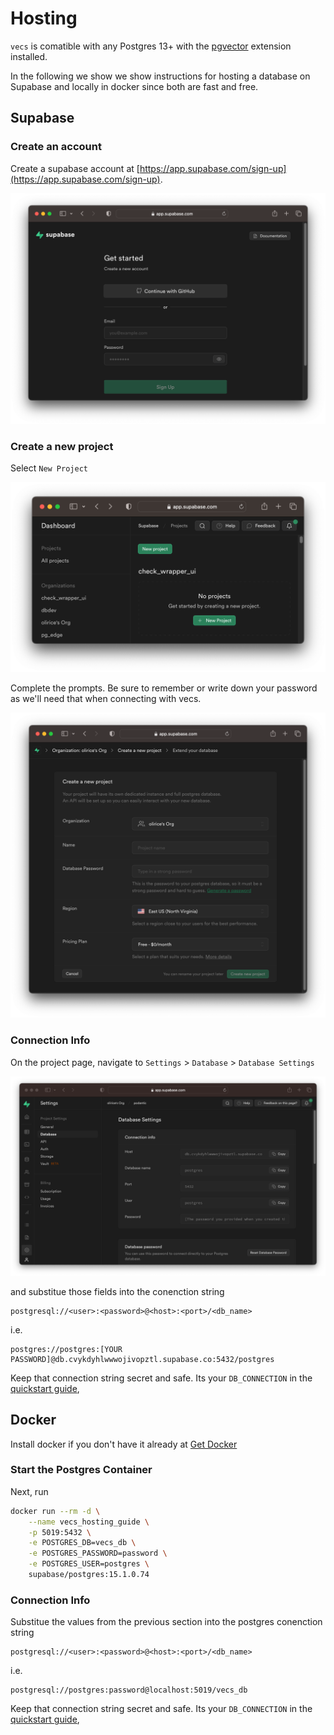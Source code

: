 # Hosting

`vecs` is comatible with any Postgres 13+ with the [pgvector](https://github.com/pgvector/pgvector) extension installed.

In the following we show we show instructions for hosting a database on Supabase and locally in docker since both are fast and free.

## Supabase

### Create an account

Create a supabase account at [https://app.supabase.com/sign-up](https://app.supabase.com/sign-up).

![sign up](./assets/supabase_sign_up.png)

### Create a new project

Select `New Project`

![new_project_promp](./assets/supabase_new_project_prompt.png)

Complete the prompts. Be sure to remember or write down your password as we'll need that when connecting with vecs.

![new_project](./assets/supabase_new_project.png)

### Connection Info

On the project page, navigate to `Settings` > `Database` > `Database Settings`

![connection_info](./assets/supabase_connection_info.png)

and substitue those fields into the conenction string

```
postgresql://<user>:<password>@<host>:<port>/<db_name>
```
i.e.
```
postgres://postgres:[YOUR PASSWORD]@db.cvykdyhlwwwojivopztl.supabase.co:5432/postgres
```

Keep that connection string secret and safe. Its your `DB_CONNECTION` in the [quickstart guide](api.md),


## Docker

Install docker if you don't have it already at [Get Docker](https://docs.docker.com/get-docker/)


### Start the Postgres Container

Next, run
```sh
docker run --rm -d \
    --name vecs_hosting_guide \
    -p 5019:5432 \
    -e POSTGRES_DB=vecs_db \
    -e POSTGRES_PASSWORD=password \
    -e POSTGRES_USER=postgres \
    supabase/postgres:15.1.0.74
```

### Connection Info

Substitue the values from the previous section into the postgres conenction string

```
postgresql://<user>:<password>@<host>:<port>/<db_name>
```
i.e.
```
postgresql://postgres:password@localhost:5019/vecs_db
```

Keep that connection string secret and safe. Its your `DB_CONNECTION` in the [quickstart guide](api.md),